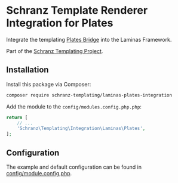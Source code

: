 # Schranz Template Renderer Integration for Plates

Integrate the templating [Plates Bridge](https://github.com/schranz-templating/plates-bridge)
into the Laminas Framework.

Part of the [Schranz Templating Project](https://github.com/schranz-templating/templating).

## Installation

Install this package via Composer:

```bash
composer require schranz-templating/laminas-plates-integration
```

Add the module to the `config/modules.config.php.php`:

```php
return [
    // ...
    'Schranz\Templating\Integration\Laminas\Plates',
];
```

## Configuration

The example and default configuration can be found in [config/module.config.php](config/module.config.php).
